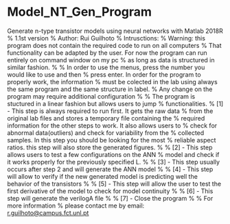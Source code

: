 # Model_NT_Gen_Program
Generate n-type transistor models using neural networks with Matlab 2018R
% 1.1st version
% Author: Rui Guilhoto
% Intrusctions: 
% Warning: this program does not contain the required code to run on all computers 
% That functionality can be adapted by the user. For now the program can run entirely on command window on my pc
% as long as data is structured in similar fashion.
%
% In order to use the menus, press the number you would like to use and then
% press enter. In order for the program to properly work, the information
% must be colected in the lab using always the same program and the same structure in label. 
% Any change on the program may require additional configuration 
%
% The program is stuctured in a linear fashion but allows users to jump
% functionalities.
% [1] - This step is always required to run first. It gets the raw data
% from the original lab files and stores a temporary file containing the
% required information for the other steps to work. It also allows users to
% check for abnormal data(outliers) and check for variability from the
% collected samples. In this step you should be looking for the most
% reliable aspect ratios. this step will also store the generated figures.
%
% [2] - This step allows users to test a few configurations on the ANN
% model and check if it works properly for the previously specified L.
%
% [3] - This step usually occurs after step 2 and will generate the ANN model
%
% [4] - This step will allow to verify if the new generated model is predicting well the behavior of the transistors
% 
% [5] - This step will allow the user to test the first derivative of the model to check for model continuity 
%
% [6] - This step will generate the verilogA file 
%
% [7] - Close the program
%
% For more information
% please contact me by email: r.guilhoto@campus.fct.unl.pt
